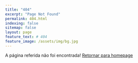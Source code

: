 ```yaml
---
title: "404"
excerpt: "Page Not Found"
permalink: 404.html
indexing: false
sitemap: false
layout: page
feature_text: # 404
feature_image: /assets/img/bg.jpg
---
```


A página referida não foi encontrada! [Retornar para homepage](https://sergio-lp.github.io)
